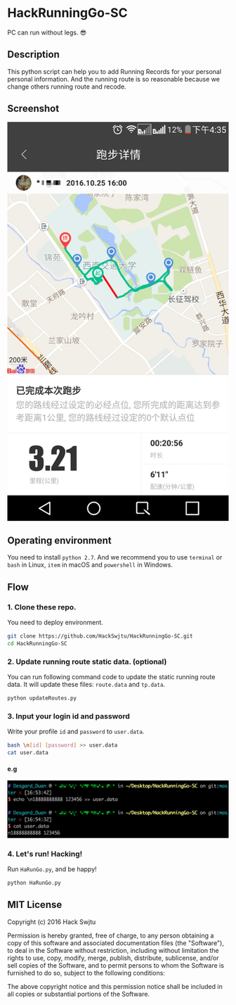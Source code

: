 # HackRunningGo-SC
PC can run without legs. 😎

## Description

This python script can help you to add Running Records for your personal personal information. And the running route is so reasonable because we change others running route and recode.

## Screenshot

![](/screenshot/ss.png)

## Operating environment

You need to install `python 2.7`. 
And we recommend you to use `terminal` or `bash` in Linux, `item` in macOS and `powershell` in Windows.

## Flow

### 1. Clone these repo.

You need to deploy environment. 

```bash
git clone https://github.com/HackSwjtu/HackRunningGo-SC.git 
cd HackRunningGo-SC
```

### 2. Update running route static data. (optional)

You can run following command code to update the static running route data. It will update these files: `route.data` and `tp.data`.

```bash
python updateRoutes.py
```

### 3. Input your login id and password

Write your profile `id` and `password` to `user.data`.

```bash
bash \n[id] [password] >> user.data
cat user.data
```

#### e.g

![](/screenshot/ss2.png)

### 4. Let's run! Hacking!

Run `HaRunGo.py`, and be happy! 

```bash
python HaRunGo.py
```

## MIT License

Copyright (c) 2016 Hack Swjtu

Permission is hereby granted, free of charge, to any person obtaining a copy
of this software and associated documentation files (the "Software"), to deal
in the Software without restriction, including without limitation the rights
to use, copy, modify, merge, publish, distribute, sublicense, and/or sell
copies of the Software, and to permit persons to whom the Software is
furnished to do so, subject to the following conditions:

The above copyright notice and this permission notice shall be included in all
copies or substantial portions of the Software.







